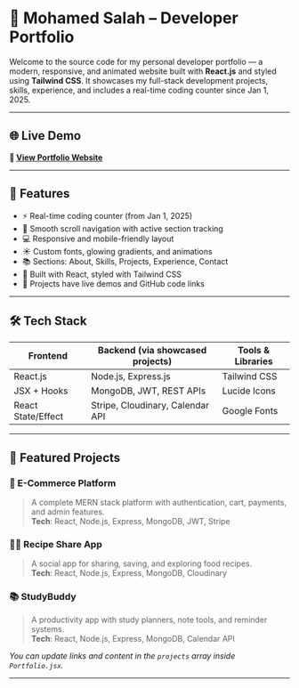 # 🧠 Mohamed Salah – Developer Portfolio

Welcome to the source code for my personal developer portfolio — a modern, responsive, and animated website built with **React.js** and styled using **Tailwind CSS**. It showcases my full-stack development projects, skills, experience, and includes a real-time coding counter since Jan 1, 2025.

---

## 🌐 Live Demo

**🔗 [View Portfolio Website](www.mohamedsalah.dev)**  

---

## 🚀 Features

- ⚡ Real-time coding counter (from Jan 1, 2025)
- 🎯 Smooth scroll navigation with active section tracking
- 💻 Responsive and mobile-friendly layout
- ☀️ Custom fonts, glowing gradients, and animations
- 📚 Sections: About, Skills, Projects, Experience, Contact
- 🧩 Built with React, styled with Tailwind CSS
- 🔗 Projects have live demos and GitHub code links

---

## 🛠️ Tech Stack

| Frontend           | Backend (via showcased projects) | Tools & Libraries |
| ------------------ | -------------------------------- | ----------------- |
| React.js           | Node.js, Express.js              | Tailwind CSS      |
| JSX + Hooks        | MongoDB, JWT, REST APIs          | Lucide Icons      |
| React State/Effect | Stripe, Cloudinary, Calendar API | Google Fonts      |

---

## 🧪 Featured Projects

### 🛒 E-Commerce Platform

> A complete MERN stack platform with authentication, cart, payments, and admin features.  
> **Tech**: React, Node.js, Express, MongoDB, JWT, Stripe

### 🧑‍🍳 Recipe Share App

> A social app for sharing, saving, and exploring food recipes.  
> **Tech**: React, Node.js, Express, MongoDB, Cloudinary

### 📚 StudyBuddy

> A productivity app with study planners, note tools, and reminder systems.  
> **Tech**: React, Node.js, Express, MongoDB, Calendar API

_You can update links and content in the `projects` array inside `Portfolio.jsx`._

---
